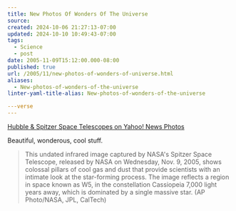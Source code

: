 ```yaml
---
title: New Photos Of Wonders Of The Universe
source: 
created: 2024-10-06 21:27:13-07:00
updated: 2024-10-10 10:49:43-07:00
tags:
  - Science
  - post
date: 2005-11-09T15:12:00.000-08:00
published: true
url: /2005/11/new-photos-of-wonders-of-universe.html
aliases:
  - New-photos-of-wonders-of-the-universe
linter-yaml-title-alias: New-photos-of-wonders-of-the-universe

---verse
---
```



[Hubble & Spitzer Space Telescopes on Yahoo! News Photos](https://news.yahoo.com/photo/051109/480/la10311092330;_ylt=Ak.BWqKx3y_3CzUjVhumX7pxieAA;_ylu=X3oDMTA3bGk2OHYzBHNlYwN0bXA- "Hubble & Spitzer Space Telescopes on Yahoo! News Photos")  
  
Beautiful, wonderous, cool stuff.  
  

>   
> This undated infrared image captured by NASA's Spitzer Space Telescope, released by NASA on Wednesday, Nov. 9, 2005, shows colossal pillars of cool gas and dust that provide scientists with an intimate look at the star-forming process. The image reflects a region in space known as W5, in the constellation Cassiopeia 7,000 light years away, which is dominated by a single massive star. (AP Photo/NASA, JPL, CalTech)  

  
  
<!-- ![](capt.la10311092330.stellar_youth_la103.jpg) -->
